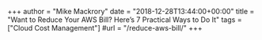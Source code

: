 +++
author = "Mike Mackrory"
date = "2018-12-28T13:44:00+00:00"
title = "Want to Reduce Your AWS Bill? Here’s 7 Practical Ways to Do It"
tags = ["Cloud Cost Management"]
#url = "/reduce-aws-bill/"
+++
